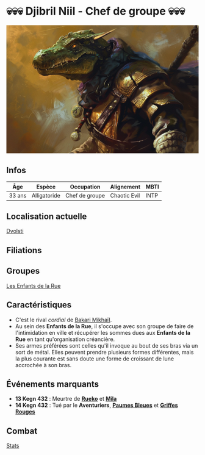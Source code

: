 # :skull::skull::skull: Djibril Niil - Chef de groupe :skull::skull::skull:
![Djibril Niil](../../../_images/djibril.webp)

## Infos 

| Âge | Espèce | Occupation | Alignement | MBTI |
| --- | ------ | ---------- | ---------- | ---- |
| 33 ans | Alligatoride | Chef de groupe | Chaotic Evil | INTP |

## Localisation actuelle
[Dvolsti](../../VILLES/Dvolsti.md)

## Filiations

## Groupes 
[Les Enfants de la Rue](./_Organisation.md)

## Caractéristiques
* C'est le rival *cordial* de [Bakari Mikhaïl](./Bakari_Mikhail.md).
* Au sein des **Enfants de la Rue**, il s'occupe avec son groupe de faire de l'intimidation en ville et récupérer les sommes dues aux **Enfants de la Rue** en tant qu'organisation créancière.
* Ses armes préférées sont celles qu'il invoque au bout de ses bras via un sort de métal. Elles peuvent prendre plusieurs formes différentes, mais la plus courante est sans doute une forme de croissant de lune accrochée à son bras.

## Événements marquants
* **13 Kegn 432** : Meurtre de [**Rueko**](../DVOLSTI/Rueko.md) et [**Mila**](../DVOLSTI/Mila.md)
* **14 Kegn 432** : Tué par le **Aventuriers**, [**Paumes Bleues**](../WORLDBUILDING/PERSONNAGES/ENFANTS_DE_LA_RUE/Paumes_Bleues.md) et [**Griffes Rouges**](../WORLDBUILDING/PERSONNAGES/ENFANTS_DE_LA_RUE/Griffes_Rouges.md)

## Combat
[Stats](../../../STAT_BLOCKS/PERSONNAGES/DjibrilNiil.md)

